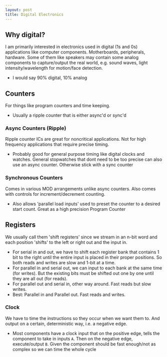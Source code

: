 ```yaml
---
layout: post
title: Digital Electronics
---
```


## Why digital?

I am primarily interested in electronics used in digital (1s and 0s) applications like computer components. Motherboards, peripherals, hardware. Some of them like speakers may contain some analog components to capture/output the real world, e.g. sound waves, light intensity/wavelength for motion/face detection.

- I would say 90% digital, 10% analog

## Counters

For things like program counters and time keeping.

- Usually a ripple counter that is either async'd or sync'd

### Async Counters (Ripple)

Ripple counter ICs are great for noncritical applications. Not for high frequency applications that require precise timing.

- Probably good for general purpose timing like digital clocks and watches. General stopwatches that dont need to be too precise can also use an async counter. Otherwise stick with a sync counter

### Synchronous Counters

Comes in various MOD arrangements unlike async counters. Also comes with controls for increment/decrement counting.

- Also allows 'parallel load inputs' used to preset the counter to a desired start count. Great as a high precision Program Counter

## Registers

We usually call them 'shift registers' since we stream in an n-bit word and each position 'shifts' to the left or right out and the input in.

- For serial in and out, we have to shift each register bank that contains 1 bit to the right until the entire input is placed in their proper positions. So both reads and writes are slow and 1-bit at a time.
- For parallel in and serial out, we can input to each bank at the same time (for writes). But the existing bits must be shifted out one by one until they are all out (for reads).
- For parallel out and serial in, other way around. Fast reads but slow writes.
- Best: Parallel in and Parallel out. Fast reads and writes.

### Clock

We have to time the instructions so they occur when we want them to. And output on a certain, deterministic way, i.e. a negative edge.

- Most components have a clock input that on the positive edge, tells the component to take in inputs `A`. Then on the negative edge, execute/output `B`. Given the component should be fast enough/not as complex so we can time the whole cycle
